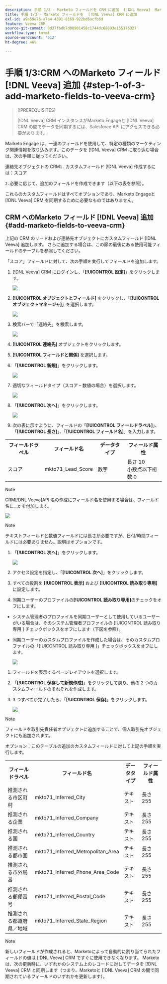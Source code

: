 ```yaml
---
description: 手順 1/3 - Marketo フィールドを CRM に追加  [!DNL Veeva]  Marketo ドキュメント – 製品ドキュメント
title: 手順 1/3 - Marketo フィールドを  [!DNL Veeva] CRM に追加
exl-id: a9a59e76-a7a4-4391-8169-922bd6acfb6d
feature: Veeva CRM
source-git-commit: 0d37fbdb7d08901458c1744dc68893e155176327
workflow-type: tm+mt
source-wordcount: '512'
ht-degree: 46%

---
```


# 手順 1/3:CRM へのMarketo フィールド [!DNL Veeva] 追加 {#step-1-of-3-add-marketo-fields-to-veeva-crm}

>[!PREREQUISITES]
>
>[!DNL Veeva] CRM インスタンスがMarketo Engageと [!DNL Veeva] CRM の間でデータを同期するには、Salesforce API にアクセスできる必要があります。

Marketo Engage は、一連のフィールドを使用して、特定の種類のマーケティング関連情報を取り込みます。このデータを [!DNL Veeva] CRM に取り込む場合は、次の手順に従ってください。

連絡先オブジェクトの CRM`1.` カスタムフィールド [!DNL Veeva] 作成するには：スコア

`2.`必要に応じて、追加のフィールドを作成できます（以下の表を参照）。

これらのカスタムフィールドはすべてオプションであり、Marketo Engageと [!DNL Veeva] CRM を同期するために必要なものではありません。

## CRM へのMarketo フィールド [!DNL Veeva] 追加 {#add-marketo-fields-to-veeva-crm}

上記の CRM のリードおよび連絡先オブジェクトにカスタムフィールド [!DNL Veeva] 追加します。 さらに追加する場合は、この節の最後にある使用可能フィールドのテーブルを参照してください。

「スコア」フィールドに対して、次の手順を実行してフィールドを追加します。

1. [!DNL Veeva] CRM にログインし、「**[!UICONTROL 設定]**」をクリックします。

   ![](assets/step-1-of-3-add-marketo-fields-1.png)

1. **[!UICONTROL オブジェクトとフィールド]** をクリックし、「**[!UICONTROL オブジェクトマネージャ]**」を選択します。

   ![](assets/step-1-of-3-add-marketo-fields-2.png)

1. 検索バーで「連絡先」を検索します。

   ![](assets/step-1-of-3-add-marketo-fields-3.png)

1. **[!UICONTROL 連絡先]** オブジェクトをクリックします。

1. **[!UICONTROL フィールドと関係]** を選択します。

1. 「**[!UICONTROL 新規]**」をクリックします。

   ![](assets/step-1-of-3-add-marketo-fields-4.png)

1. 適切なフィールドタイプ（スコア – 数値の場合）を選択します。

   ![](assets/step-1-of-3-add-marketo-fields-5.png)

1. 「**[!UICONTROL 次へ]**」をクリックします。

   ![](assets/step-1-of-3-add-marketo-fields-6.png)

1. 次の表に示すように、フィールドの「**[!UICONTROL フィールドラベル]**」、「**[!UICONTROL 長さ]**」、「**[!UICONTROL フィールド名]**」を入力します。

<table>
 <tbody>
  <tr>
   <th>フィールドラベル
   <th>フィールド名
   <th>データタイプ
   <th>フィールド属性
  </tr>
  <tr>
   <td>スコア</td>
   <td>mkto71_Lead_Score</td>
   <td>数字</td>
   <td>長さ 10 <br/>小数点以下桁数 0</td>
  </tr>
 </tbody>
</table>

>[!NOTE]
>
>CRM[!DNL Veeva]API 名の作成にフィールド名を使用する場合は、フィールド名に__c を付加します。

![](assets/step-1-of-3-add-marketo-fields-7.png)

>[!NOTE]
>
>テキストフィールドと数値フィールドには長さが必要ですが、日付/時間フィールドには必要ありません。説明はオプションです。

1. 「**[!UICONTROL 次へ]**」をクリックします。

   ![](assets/step-1-of-3-add-marketo-fields-8.png)

1. アクセス設定を指定し、「**[!UICONTROL 次へ]**」をクリックします。

1. すべての役割を **[!UICONTROL 表示]** および **[!UICONTROL 読み取り専用]** に設定します。

1. 同期ユーザーのプロファイルの&#x200B;**[!UICONTROL 読み取り専用]**&#x200B;のチェックをオフにします。

* システム管理者のプロファイルを同期ユーザーとして使用しているユーザーがいる場合は、そのシステム管理者プロファイルの [!UICONTROL  読み取り専用 ] チェックボックスをオフにします（下図を参照）。
* 同期ユーザーのカスタムプロファイルを作成した場合は、そのカスタムプロファイルの「[!UICONTROL  読み取り専用 ]」チェックボックスをオフにします。

  ![](assets/step-1-of-3-add-marketo-fields-9.png)

1. フィールドを表示するページレイアウトを選択します。

1. 「**[!UICONTROL 保存して新規作成]**」をクリックして戻り、他の 2 つのカスタムフィールドのそれぞれを作成します。

1. 3 つすべてが完了したら、「**[!UICONTROL 保存]**」をクリックします。

   ![](assets/step-1-of-3-add-marketo-fields-10.png)

>[!NOTE]
>
>フィールドを取引先責任者オブジェクトに追加することで、個人取引先オブジェクトにも追加されます。

オプション：このテーブルの追加のカスタムフィールドに対して上記の手順を実行します。

<table>
 <tbody>
  <tr>
   <th>フィールドラベル
   <th>フィールド名
   <th>データタイプ
   <th>フィールド属性
  </tr>
  <tr>
   <td>推測される市区町村</td>
   <td>mkto71_Inferred_City</td>
   <td>テキスト</td>
   <td>長さ 255</td>
  </tr>
  <tr>
   <td>推測される企業</td>
   <td>mkto71_Inferred_Company</td>
   <td>テキスト</td>
   <td>長さ 255</td>
  </tr>
  <tr>
   <td>推測される国</td>
   <td>mkto71_Inferred_Country</td>
   <td>テキスト</td>
   <td>長さ 255</td>
  </tr>
  <tr>
   <td>推測される都市圏</td>
   <td>mkto71_Inferred_Metropolitan_Area</td>
   <td>テキスト</td>
   <td>長さ 255</td>
  </tr>
  <tr>
   <td>推測される市外局番</td>
   <td>mkto71_Inferred_Phone_Area_Code</td>
   <td>テキスト</td>
   <td>長さ 255</td>
  </tr>
  <tr>
   <td>推測される郵便番号</td>
   <td>mkto71_Inferred_Postal_Code</td>
   <td>テキスト</td>
   <td>長さ 255</td>
  </tr>
  <tr>
   <td>推測される都道府県／地域</td>
   <td>mkto71_Inferred_State_Region</td>
   <td>テキスト</td>
   <td>長さ 255</td>
  </tr>
 </tbody>
</table>

>[!NOTE]
>
>新しいフィールドが作成されると、Marketoによって自動的に割り当てられたフィールドの値は [!DNL Veeva] CRM ですぐに使用できなくなります。 Marketoは、次の更新時に、いずれかのシステム上のレコードに対してデータを [!DNL Veeva] CRM と同期します（つまり、Marketoと [!DNL Veeva] CRM の間で同期されているフィールドのいずれかを更新します）。
